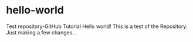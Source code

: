 # hello-world
Test repository-GitHub Tutorial
Hello world! 
This is a test of the Repository.
Just making a few changes...
